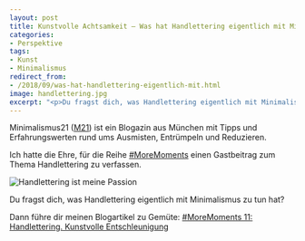 ```yaml
---
layout: post
title: Kunstvolle Achtsamkeit – Was hat Handlettering eigentlich mit Minimalismus zu tun?
categories:
- Perspektive
tags:
- Kunst
- Minimalismus
redirect_from:
- /2018/09/was-hat-handlettering-eigentlich-mit.html
image: handlettering.jpg
excerpt: "<p>Du fragst dich, was Handlettering eigentlich mit Minimalismus zu tun hat? Auf <a href='https://minimalismus21.de/'>Minimalismus21</a> durfte ich einen Gastbeitrag zum Thema Buchstabenmalerei verfassen.</p>"
---
```


Minimalismus21 ([M21](https://minimalismus21.de/)) ist ein
Blogazin aus München mit Tipps und Erfahrungswerten rund ums Ausmisten,
Entrümpeln und Reduzieren.

Ich hatte die Ehre, für die Reihe
[#MoreMoments](https://minimalismus21.de/2016/10/28/moremoments-was-wirklich-wertvoll-ist/)
einen Gastbeitrag zum Thema Handlettering zu verfassen.

![Handlettering ist meine Passion]({{site.baseurl}}/assets/img/posts/handlettering.jpg)

Du fragst dich, was Handlettering eigentlich mit Minimalismus zu tun
hat?

Dann führe dir meinen Blogartikel zu Gemüte:
[#MoreMoments 11: Handlettering. Kunstvolle Entschleunigung](https://minimalismus21.de/2018/07/20/moremoments11-handlettering/)
